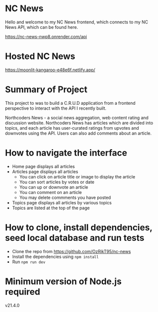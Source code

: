 # NC News

Hello and welcome to my NC News frontend, which connects to my NC News API, which can be found here.

https://nc-news-nwp8.onrender.com/api

# Hosted NC News

https://moonlit-kangaroo-e48e6f.netlify.app/

# Summary of Project

This project to was to build a C.R.U.D application from a frontend perspective to interact with the API I recently built.

Northcoders News - a social news aggregation, web content rating and discussion website. Northcoders News has articles which are divided into topics, and each article has user-curated ratings from upvotes and downvotes using the API. Users can also add comments about an article.

# How to navigate the interface

- Home page displays all articles
- Articles page displays all articles
  - You can click on article title or image to display the article
  - You can sort articles by votes or date
  - You can up or downvote an article
  - You can comment on an article
  - You may delete commments you have posted
- Topics page displays all articles by various topics
- Topics are listed at the top of the page

# How to clone, install dependencies, seed local database and run tests

- Clone the repo from https://github.com/OzRikT95/nc-news
- Install the dependencies using `npm install`
- Run `npm run dev`

# Minimum version of Node.js required

v21.4.0
